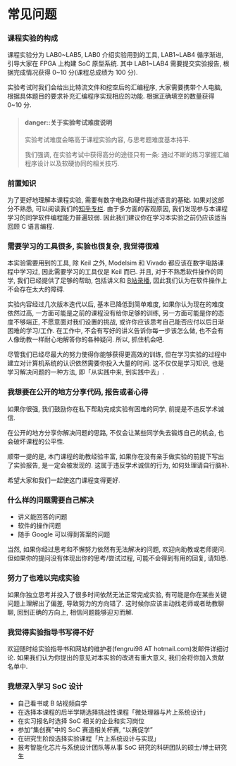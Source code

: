 # 常见问题

### 课程实验的构成

课程实验分为 LAB0~LAB5, LAB0 介绍实验用到的工具, LAB1~LAB4 循序渐进, 引导大家在 FPGA 上构建 SoC 原型系统.
其中 LAB1~LAB4 需要提交实验报告, 根据完成情况获得 0~10 分(课程总成绩为 100 分).

实验考试时我们会给出比特流文件和挖空后的汇编程序, 大家需要携带个人电脑, 根据具体题目的要求补充汇编程序实现相应的功能.
根据正确填空的数量获得 0~10 分.

> #### danger::关于实验考试难度说明
> 
> 实验考试难度会略高于课程实验内容, 与思考题难度基本持平.
> 
> 我们强调, 在实验考试中获得高分的途径只有一条: 通过不断的练习掌握汇编程序设计以及软硬协同的相关技巧.

### 前置知识

为了更好地理解本课程实验, 需要有数字电路和硬件描述语言的基础. 如果对这部分不熟悉, 可以阅读我们的[知乎专栏](https://www.zhihu.com/column/conquest-on-chip).
由于多方面的客观原因, 我们发现参与本课程学习的同学软件编程能力普遍较弱. 因此我们建议你在学习本实验之前仍应该适当回顾 C 语言编程.

### 需要学习的工具很多, 实验也很复杂, 我觉得很难

本实验需要用到的工具, 除 Keil 之外, Modelsim 和 Vivado 都应该在数字电路课程中学习过, 因此需要学习的工具仅是 Keil 而已.
并且, 对于不熟悉软件操作的同学, 我们已经提供了足够的帮助, 包括讲义和 [B站录播](https://www.bilibili.com/video/BV1Wf4y1W7gd?spm_id_from=333.999.0.0), 
因此我们认为在软件操作上不会存在太大的障碍.

实验内容经过几次版本迭代以后, 基本已降低到简单难度, 如果你认为现在的难度依然过高, 一方面可能是之前的课程没有给你足够的训练, 另一方面可能是你的态度不够端正, 不愿意面对我们设置的挑战, 或许你应该思考自己能否应付以后日渐困难的学习/工作. 在工作中, 不会有写好的讲义告诉你每一步该怎么做, 也不会有人像助教一样耐心地解答你的各种疑问. 所以, 抓住机会吧.

尽管我们已经尽最大的努力使得你能够获得更高效的训练, 但在学习实验的过程中建立对计算机系统的认识依然需要你投入大量的时间. 这不仅仅是学习知识, 也是学习解决问题的一种方法, 即「从实践中来, 到实践中去」. 

### 我想要在公开的地方分享代码, 报告或者心得

如果你很强, 我们鼓励你在私下帮助完成实验有困难的同学, 前提是不违反学术诚信.

在公开的地方分享你解决问题的思路, 不仅会让某些同学失去锻炼自己的机会, 也会破坏课程的公平性.

顺带一提的是, 本门课程的助教经验丰富, 如果你在没有亲手做实验的前提下写出了实验报告, 是一定会被发现的. 这属于违反学术诚信的行为, 如何处理请自行脑补.

希望大家和我们一起使这门课程变得更好.

### 什么样的问题需要自己解决

- 讲义能回答的问题
- 软件的操作问题
- 随手 Google 可以得到答案的问题

当然, 如果你经过思考和不懈努力依然有无法解决的问题, 欢迎向助教或老师提问. 但如果你的提问没有体现出你的思考/尝试过程, 可能不会得到有用的回复, 请知悉.

### 努力了也难以完成实验

如果你独立思考并投入了很多时间依然无法正常完成实验, 有可能是你在某些关键问题上理解出了偏差, 导致努力的方向错了. 这时候你应该主动找老师或者助教聊聊, 回到正确的方向上, 相信问题能够迎刃而解.

### 我觉得实验指导书写得不好

欢迎随时给实验指导书和网站的维护者(fengrui98 AT hotmail.com)发邮件详细讨论. 如果我们认为你提出的意见对本实验的改进有重大意义, 我们会将你加入贡献名单中.

### 我想深入学习 SoC 设计

- 自己看书或 B 站视频自学
- 在选择本课程的后半学期选择挑战性课程「微处理器与片上系统设计」
- 在实习报名时选择 SoC 相关的企业和实习岗位
- 参加“集创赛”中的 SoC 赛道相关杯赛, “以赛促学”
- 在研究生阶段选择实验课程「片上系统设计与实现」
- 报考智能化芯片与系统设计团队等从事 SoC 研究的科研团队的硕士/博士研究生